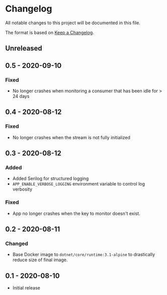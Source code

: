 # Changelog
All notable changes to this project will be documented in this file.

The format is based on [Keep a Changelog](https://keepachangelog.com/en/1.0.0/).

## Unreleased

## 0.5 - 2020-09-10
### Fixed
- No longer crashes when monitoring a consumer that has been idle for > 24 days

## 0.4 - 2020-08-12
### Fixed
- No longer crashes when the stream is not fully initialized

## 0.3 - 2020-08-12
### Added
- Added Serilog for structured logging
- `APP_ENABLE_VERBOSE_LOGGING` environment variable to control log verbosity

### Fixed
- App no longer crashes when the key to monitor doesn't exist.

## 0.2 - 2020-08-11
### Changed
- Base Docker image to `dotnet/core/runtime:3.1-alpine` to drastically reduce size of final image.

## 0.1 - 2020-08-10
- Initial release
